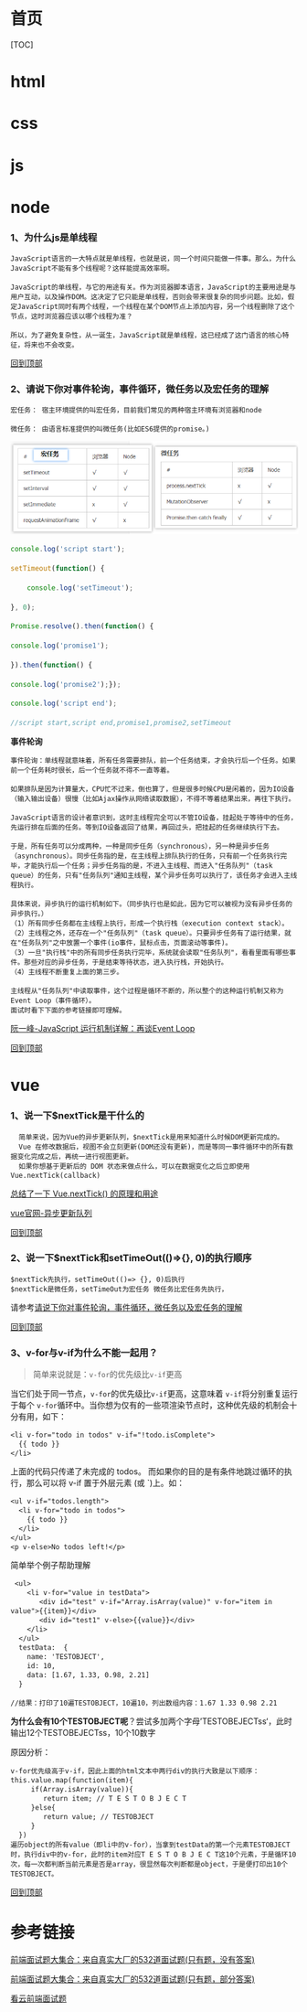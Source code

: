 # 首页

[TOC]



# html

# css

# js

# node

### 1、为什么js是单线程

```
JavaScript语言的一大特点就是单线程，也就是说，同一个时间只能做一件事。那么，为什么JavaScript不能有多个线程呢？这样能提高效率啊。

JavaScript的单线程，与它的用途有关。作为浏览器脚本语言，JavaScript的主要用途是与用户互动，以及操作DOM。这决定了它只能是单线程，否则会带来很复杂的同步问题。比如，假定JavaScript同时有两个线程，一个线程在某个DOM节点上添加内容，另一个线程删除了这个节点，这时浏览器应该以哪个线程为准？

所以，为了避免复杂性，从一诞生，JavaScript就是单线程，这已经成了这门语言的核心特征，将来也不会改变。
```

[回到顶部](#首页)

### 2、请说下你对事件轮询，事件循环，微任务以及宏任务的理解

```
宏任务： 宿主环境提供的叫宏任务，目前我们常见的两种宿主环境有浏览器和node

微任务： 由语言标准提供的叫微任务(比如ES6提供的promise。)

```

![image-20200401201222313](assets/image-20200401201222313.png)

```js
console.log('script start');

setTimeout(function() {

    console.log('setTimeout');

}, 0);

Promise.resolve().then(function() {    

console.log('promise1');

}).then(function() {    

console.log('promise2');});

console.log('script end');

//script start,script end,promise1,promise2,setTimeout
```

**事件轮询**

```
事件轮询：单线程就意味着，所有任务需要排队，前一个任务结束，才会执行后一个任务。如果前一个任务耗时很长，后一个任务就不得不一直等着。

如果排队是因为计算量大，CPU忙不过来，倒也算了，但是很多时候CPU是闲着的，因为IO设备（输入输出设备）很慢（比如Ajax操作从网络读取数据），不得不等着结果出来，再往下执行。

JavaScript语言的设计者意识到，这时主线程完全可以不管IO设备，挂起处于等待中的任务，先运行排在后面的任务。等到IO设备返回了结果，再回过头，把挂起的任务继续执行下去。

于是，所有任务可以分成两种，一种是同步任务（synchronous），另一种是异步任务（asynchronous）。同步任务指的是，在主线程上排队执行的任务，只有前一个任务执行完毕，才能执行后一个任务；异步任务指的是，不进入主线程、而进入"任务队列"（task queue）的任务，只有"任务队列"通知主线程，某个异步任务可以执行了，该任务才会进入主线程执行。

具体来说，异步执行的运行机制如下。（同步执行也是如此，因为它可以被视为没有异步任务的异步执行。）
（1）所有同步任务都在主线程上执行，形成一个执行栈（execution context stack）。
（2）主线程之外，还存在一个"任务队列"（task queue）。只要异步任务有了运行结果，就在"任务队列"之中放置一个事件(io事件，鼠标点击，页面滚动等事件)。
（3）一旦"执行栈"中的所有同步任务执行完毕，系统就会读取"任务队列"，看看里面有哪些事件。那些对应的异步任务，于是结束等待状态，进入执行栈，开始执行。
（4）主线程不断重复上面的第三步。

主线程从"任务队列"中读取事件，这个过程是循环不断的，所以整个的这种运行机制又称为Event Loop（事件循环）。
面试时看下下面的参考链接即可理解。
```

[阮一峰-JavaScript 运行机制详解：再谈Event Loop](http://www.ruanyifeng.com/blog/2014/10/event-loop.html)

[回到顶部](#首页)

# vue

### 1、说一下$nextTick是干什么的

```
  简单来说，因为Vue的异步更新队列，$nextTick是用来知道什么时候DOM更新完成的。
  Vue 在修改数据后，视图不会立刻更新(DOM还没有更新)，而是等同一事件循环中的所有数据变化完成之后，再统一进行视图更新。
  如果你想基于更新后的 DOM 状态来做点什么，可以在数据变化之后立即使用 Vue.nextTick(callback)
```

[总结了一下 Vue.nextTick() 的原理和用途](https://www.cnblogs.com/lguow/p/12247304.html)

[vue官网-异步更新队列](https://cn.vuejs.org/v2/guide/reactivity.html#异步更新队列)

[回到顶部](#首页)

### 2、说一下$nextTick和setTimeOut(()=>{}, 0)的执行顺序

```
$nextTick先执行，setTimeOut(()=> {}, 0)后执行
$nextTick是微任务，setTimeOut为宏任务 微任务比宏任务先执行，
```

请参考[请说下你对事件轮询，事件循环，微任务以及宏任务的理解](#2、请说下你对事件轮询，事件循环，微任务以及宏任务的理解)

[回到顶部](#首页)

### 3、v-for与v-if为什么不能一起用？

> 简单来说就是：`v-for`的优先级比`v-if`更高

当它们处于同一节点，`v-for`的优先级比`v-if`更高，这意味着 `v-if`将分别重复运行于每个 `v-for`循环中。当你想为仅有的一些项渲染节点时，这种优先级的机制会十分有用，如下：

```vue
<li v-for="todo in todos" v-if="!todo.isComplete">
  {{ todo }}
</li>
```

上面的代码只传递了未完成的 todos。
而如果你的目的是有条件地跳过循环的执行，那么可以将 v-if 置于外层元素 (或 `)上。如：

```vue
<ul v-if="todos.length">
  <li v-for="todo in todos">
    {{ todo }}
  </li>
</ul>
<p v-else>No todos left!</p>
```

简单举个例子帮助理解

```vue
 <ul>
    <li v-for="value in testData">
       <div id="test" v-if="Array.isArray(value)" v-for="item in value">{{item}}</div>
       <div id="test1" v-else>{{value}}</div>
    </li>
  </ul>
  testData:  {
    name: 'TESTOBJECT', 
    id: 10,
    data: [1.67, 1.33, 0.98, 2.21]
  }

//结果：打印了10遍TESTOBJECT，10遍10，列出数组内容：1.67 1.33 0.98 2.21
```

**为什么会有10个TESTOBJECT呢**？尝试多加两个字母’TESTOBEJECTss‘，此时输出12个TESTOBEJECTss，10个10数字

原因分析：

```
v-for优先级高于v-if，因此上面的html文本中两行div的执行大致是以下顺序：
this.value.map(function(item){
     if(Array.isArray(value)){
        return item; // T E S T O B J E C T
     }else{
        return value; // TESTOBJECT
     }
  })
遍历object的所有value（即li中的v-for），当拿到testData的第一个元素TESTOBJECT时，执行div中的v-for，此时的item对应T E S T O B J E C T这10个元素，于是循环10次，每一次都判断当前元素是否是array，很显然每次判断都是object，于是便打印出10个TESTOBJECT。
```

[回到顶部](#首页)

# 参考链接

[前端面试题大集合：来自真实大厂的532道面试题(只有题，没有答案)](https://segmentfault.com/a/1190000016481101)

[前端面试题大集合：来自真实大厂的532道面试题(只有题，部分答案)](https://blog.csdn.net/Coco_998/article/details/82958819)

[看云前端面试题](https://www.kancloud.cn/hanxuming/vue-iq/776216)